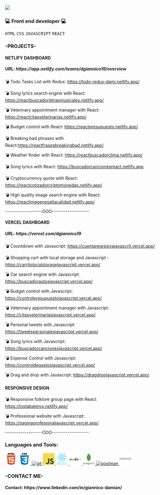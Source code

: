 
<img src="https://capsule-render.vercel.app/api?type=slice&color=auto&height=250&section=header&fontAlignY=32&fontAlign=65&rotate=17&text=Hello!%20I%20am%20Damian!%20👋&fontSize=40" />



 <h3>💻 Front end developer 💻</h3> 
<p>
<kbd>HTML</kbd> 
<kbd>CSS</kbd> 
<kbd>JAVASCRIPT</kbd> 
<kbd>REACT</kbd>
</p>


<h3>-PROJECTS-</h3> 





  <h4>NETLIFY DASHBOARD</h4> 
   
   <h5>URL: https://app.netlify.com/teams/dgiannico19/overview</h5>
 
    
   💣 Todo Tasks List with Redux: https://todo-redux-dami.netlify.app/
    
   💣 Song lyrics search engine with React: https://reactbuscadorletrasmusicales.netlify.app/
  
   💣 Veterinary appointment manager with React: https://reactcitasveterinarias.netlify.app/
  
   💣 Budget control with React: https://reactpresupuesto.netlify.app/
  
   💣 Breaking bad phrases with React:https://reactfrasesbreakingbad.netlify.app/
    
   💣 Weather finder with React: https://reactbuscadorclima.netlify.app/
    
   💣 Song lyrics with React: https://buscadorcancionesreact.netlify.app
    
   💣 Cryptocurrency quote with React: https://reactcotizadorcriptomonedas.netlify.app/
    
   💣 High quality image search engine with React: https://reactimagenesaltacalidad.netlify.app/
     
    
    
   
-------------------OOO-------------------

  <h4>VERCEL DASHBOARD</h4> 
  <h5>URL: https://vercel.com/dgiannico19</h5>

   💣 Countdown with Javascript: https://cuentaregresivajavascrit.vercel.app/
  
   💣 Shopping cart with local storage and Javascript : https://carritolocalstoragejavascript.vercel.app/
    
   💣 Car search engine with Javascript: https://buscadorautosjavascript.vercel.app/
    
   💣 Budget control with Javascript: https://controlpresupuestojavascript.vercel.app/
    
   💣 Veterinary appointment manager with Javascript: https://citasveterinariasjavascript.vercel.app/
    
   💣 Personal tweets with Javascript: https://tweetspersonalesjavascript.vercel.app/

   💣 Song lyrics with Javascript: https://buscadorcancionesjavascript.vercel.app/
  
   💣 Expense Control with Javascript: https://controldegastosjavascript.vercel.app/

   💣 Drag and drop with Javascript: https://dragdropjavascript.vercel.app/
   
   <h4>RESPONSIVE DESIGN</h4> 

   
   💣 Responsive folklore group page with React: https://lostabaleros.netlify.app/   
   
   💣 Professional website with Javascript: https://paginaprofesionaljavascript.vercel.app/
   
   -------------------OOO-------------------
  
  
<h3>Languages and Tools:</h3>

<p align="left"> <a href="https://www.w3.org/html/" target="_blank"> <img src="https://raw.githubusercontent.com/devicons/devicon/master/icons/html5/html5-original-wordmark.svg" alt="html5" width="40" height="40"/></a> <a href="https://www.w3schools.com/css/" target="_blank"> <img src="https://raw.githubusercontent.com/devicons/devicon/master/icons/css3/css3-original-wordmark.svg" alt="css3" width="40" height="40"/> </a> <a href="https://git-scm.com/" target="_blank"> <img src="https://www.vectorlogo.zone/logos/git-scm/git-scm-icon.svg" alt="git" width="40" height="40"/> </a> <a href="https://developer.mozilla.org/en-US/docs/Web/JavaScript" target="_blank"> <img src="https://raw.githubusercontent.com/devicons/devicon/master/icons/javascript/javascript-original.svg" alt="javascript" width="40" height="40"/> </a> <a href="https://reactjs.org/" target="_blank"> <img src="https://raw.githubusercontent.com/devicons/devicon/master/icons/react/react-original-wordmark.svg" alt="react" width="40" height="40"/> </a> <a href="https://nodejs.org" target="_blank"> <img src="https://raw.githubusercontent.com/devicons/devicon/master/icons/nodejs/nodejs-original-wordmark.svg" alt="nodejs" width="40" height="40"/> </a><a href="https://www.mongodb.com/" target="_blank"> <img src="https://raw.githubusercontent.com/devicons/devicon/master/icons/mongodb/mongodb-original-wordmark.svg" alt="mongodb" width="40" height="40"/> </a> <a href="https://postman.com" target="_blank"> <img src="https://www.vectorlogo.zone/logos/getpostman/getpostman-icon.svg" alt="postman" width="40" height="40"/> </a> <a href="https://expressjs.com" target="_blank"> <img src="https://raw.githubusercontent.com/devicons/devicon/master/icons/express/express-original-wordmark.svg" alt="express" width="40" height="40"/> </a> </p>


 

 

  
 


<h3>-CONTACT ME-</h3>

<h4>Contact: https://www.linkedin.com/in/giannico-damian/</h4>
 


